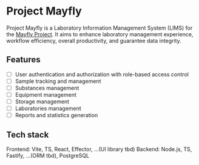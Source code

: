 # Project Mayfly

Project Mayfly is a Laboratory Information Management System (LIMS) for the [Mayfly Project](https://github.com/Quantori-Academy). It aims to enhance laboratory management experience, workflow efficiency, overall productivity, and guarantee data integrity.

## Features

-   [ ] User authentication and authorization with role-based access control
-   [ ] Sample tracking and management
-   [ ] Substances management
-   [ ] Equipment management
-   [ ] Storage management
-   [ ] Laboratories management
-   [ ] Reports and statistics generation

## Tech stack

Frontend: Vite, TS, React, Effector, ...(UI library tbd)
Backend: Node.js, TS, Fastify, ...(ORM tbd), PostgreSQL
